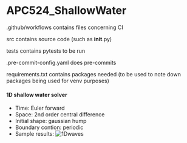 # APC524_ShallowWater

.github/workflows contains files concerning CI

src contains source code (such as __init__.py)

tests contains pytests to be run

.pre-commit-config.yaml does pre-commits

requirements.txt contains packages needed (to be used to note down packages being used for venv purposes)

#### 1D shallow water solver
+ Time: Euler forward
+ Space: 2nd order central difference
+ Initial shape: gaussian hump
+ Boundary contion: periodic 
+ Sample results:
![1Dwaves](https://user-images.githubusercontent.com/112533493/199803037-7f1f1281-0fbf-41f3-88d2-94902f751b8a.png)
